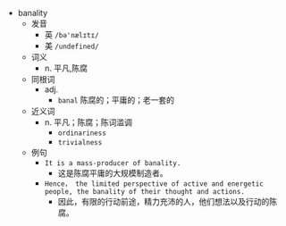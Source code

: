 - banality
  - 发音
    - 英 `/bə'nælɪtɪ/`
    - 美 `/undefined/`
  - 词义
    - n. 平凡,陈腐
  - 同根词
    - adj.
      - `banal` 陈腐的；平庸的；老一套的
  - 近义词
    - n. 平凡；陈腐；陈词滥调
      - `ordinariness`
      - `trivialness`
  - 例句
    - `It is a mass-producer of banality.`
      - 这是陈腐平庸的大规模制造者。
    - `Hence， the limited perspective of active and energetic people, the banality of their thought and actions.`
      - 因此，有限的行动前途，精力充沛的人，他们想法以及行动的陈腐。

